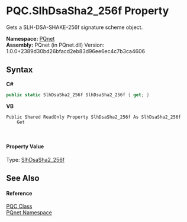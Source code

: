# PQC.SlhDsaSha2_256f Property 
 

Gets a SLH-DSA-SHAKE-256f signature scheme object.

**Namespace:**&nbsp;<a href="fc4f881f-e121-9cf0-ed49-65bf6b5a005d">PQnet</a><br />**Assembly:**&nbsp;PQnet (in PQnet.dll) Version: 1.0.0+2389d30bd26bfacd2eb83d96ee6ec4c7b3ca4606

## Syntax

**C#**<br />
``` C#
public static SlhDsaSha2_256f SlhDsaSha2_256f { get; }
```

**VB**<br />
``` VB
Public Shared ReadOnly Property SlhDsaSha2_256f As SlhDsaSha2_256f
	Get
```

<br />

#### Property Value
Type: <a href="76449077-e74f-c5c3-3ed6-a0722d3cba42">SlhDsaSha2_256f</a>

## See Also


#### Reference
<a href="80837ae2-f212-0d05-93e2-94dabbb73c7f">PQC Class</a><br /><a href="fc4f881f-e121-9cf0-ed49-65bf6b5a005d">PQnet Namespace</a><br />